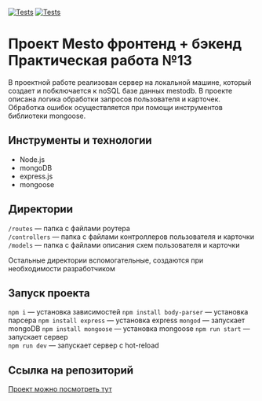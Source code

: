 [![Tests](../../actions/workflows/tests-13-sprint.yml/badge.svg)](../../actions/workflows/tests-13-sprint.yml) [![Tests](../../actions/workflows/tests-14-sprint.yml/badge.svg)](../../actions/workflows/tests-14-sprint.yml)
# Проект Mesto фронтенд + бэкенд Практическая работа №13

  В проектной работе реализован сервер на локальной машине, который создает и побключается к noSQL
базе данных   mestodb. В проекте описана логика обработки запросов пользователя и карточек.
Обработка ошибок осуществляется при помощи инструментов библиотеки mongoose.

## Инструменты и технологии

- Node.js
- mongoDB
- express.js
- mongoose

## Директории

`/routes` — папка с файлами роутера  
`/controllers` — папка с файлами контроллеров пользователя и карточки   
`/models` — папка с файлами описания схем пользователя и карточки  
  
Остальные директории вспомогательные, создаются при необходимости разработчиком

## Запуск проекта

`npm i` — установка зависимостей
`npm install body-parser` — установка парсера
`npm install express` — установка express
`mongod` — запускает mongoDB
`npm install mongoose` — установка mongoose
`npm run start` — запускает сервер   
`npm run dev` — запускает сервер с hot-reload

## Ссылка на репозиторий

[Проект можно посмотреть тут](https://github.com/Ekaterina149/express-mesto-gha)

